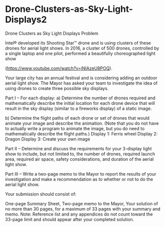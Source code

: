 # Drone-Clusters-as-Sky-Light-Displays2
Drone Clusters as Sky Light Displays
Problem	 
 	
Intel® developed its Shooting Star™ drone and is using clusters of these drones for aerial light shows. In 2016, a cluster of 500 drones, controlled by a single laptop and one pilot, performed a beautifully choreographed light show 

(https://www.youtube.com/watch?v=jNIAzeU8POQ).

Your large city has an annual festival and is considering adding an outdoor aerial light show. The Mayor has asked your team to investigate the idea of using drones to create three possible sky displays.

Part I – For each display:
a) Determine the number of drones required and mathematically describe the initial location for each drone device that will result in the sky display (similar to a fireworks display) of a static image. 

b) Determine the flight paths of each drone or set of drones that would animate your image and describe the animation. (Note that you do not have to actually write a program to animate the image, but you do need to mathematically describe the flight paths.)
            Display 1: Ferris wheel
            Display 2: Dragon
            Display 3: Create your own image

Part II – Determine and discuss the requirements for your 3-display light show to include, but not limited to, the number of drones, required launch area, required air space, safety considerations, and duration of the aerial light show. 

Part III – Write a two-page memo to the Mayor to report the results of your investigation and make a recommendation as to whether or not to do the aerial light show.

Your submission should consist of:

One-page Summary Sheet,
Two-page memo to the Mayor,
Your solution of no more than 30 pages, for a maximum of 33 pages with your summary and memo.
Note: Reference list and any appendices do not count toward the 33-page limit and should appear after your completed solution.
